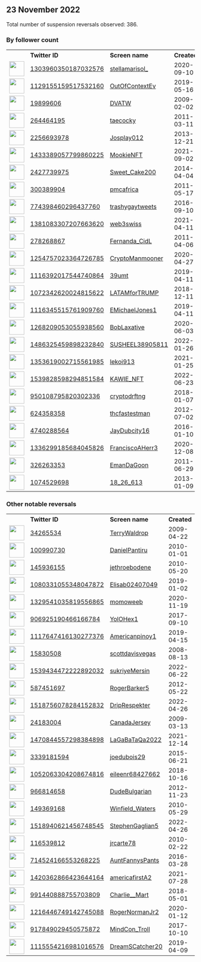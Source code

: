 
## 23 November 2022
Total number of suspension reversals observed: 386.

### By follower count
<table><tr><th></th><th align="left">Twitter ID</th><th align="left">Screen name</th>
<th align="left">Created</th><th align="left">Status</th><th align="left">Suspended</th><th align="left">Followers</th>
<tr><td><a href="https://pbs.twimg.com/profile_images/1598671229875093513/zFMroHtf_normal.jpg"><img src="https://pbs.twimg.com/profile_images/1598671229875093513/zFMroHtf_normal.jpg" width="40px" height="40px" align="center"/></a></td><td><a href="https://twitter.com/intent/user?user_id=1303960350187032576">1303960350187032576</a></td><td><a href="https://twitter.com/stellamarisol_">stellamarisol_</a></td><td>2020-09-10</td><td align="center"></td><td>2022-11-12</td><td>436753</td></tr>
<tr><td><a href="https://pbs.twimg.com/profile_images/1595321120512770050/w7Pog7NP_normal.jpg"><img src="https://pbs.twimg.com/profile_images/1595321120512770050/w7Pog7NP_normal.jpg" width="40px" height="40px" align="center"/></a></td><td><a href="https://twitter.com/intent/user?user_id=1129155159517532160">1129155159517532160</a></td><td><a href="https://twitter.com/OutOfContextEv">OutOfContextEv</a></td><td>2019-05-16</td><td align="center"></td><td></td><td>343150</td></tr>
<tr><td><a href="https://pbs.twimg.com/profile_images/1214971037420605441/zsclHUeE_normal.jpg"><img src="https://pbs.twimg.com/profile_images/1214971037420605441/zsclHUeE_normal.jpg" width="40px" height="40px" align="center"/></a></td><td><a href="https://twitter.com/intent/user?user_id=19899606">19899606</a></td><td><a href="https://twitter.com/DVATW">DVATW</a></td><td>2009-02-02</td><td align="center">✔️</td><td></td><td>145421</td></tr>
<tr><td><a href="https://pbs.twimg.com/profile_images/1600224992268062725/gHQDlqUA_normal.jpg"><img src="https://pbs.twimg.com/profile_images/1600224992268062725/gHQDlqUA_normal.jpg" width="40px" height="40px" align="center"/></a></td><td><a href="https://twitter.com/intent/user?user_id=264464195">264464195</a></td><td><a href="https://twitter.com/taecocky">taecocky</a></td><td>2011-03-11</td><td align="center"></td><td></td><td>116544</td></tr>
<tr><td><a href="https://pbs.twimg.com/profile_images/1310271969607266307/Rvx2_Tga_normal.png"><img src="https://pbs.twimg.com/profile_images/1310271969607266307/Rvx2_Tga_normal.png" width="40px" height="40px" align="center"/></a></td><td><a href="https://twitter.com/intent/user?user_id=2256693978">2256693978</a></td><td><a href="https://twitter.com/Josplay012">Josplay012</a></td><td>2013-12-21</td><td align="center"></td><td></td><td>112668</td></tr>
<tr><td><a href="https://pbs.twimg.com/profile_images/1504586854900842499/4H_g9ddX_normal.jpg"><img src="https://pbs.twimg.com/profile_images/1504586854900842499/4H_g9ddX_normal.jpg" width="40px" height="40px" align="center"/></a></td><td><a href="https://twitter.com/intent/user?user_id=1433389057799860225">1433389057799860225</a></td><td><a href="https://twitter.com/MookieNFT">MookieNFT</a></td><td>2021-09-02</td><td align="center"></td><td>2022-11-08</td><td>94316</td></tr>
<tr><td><a href="https://pbs.twimg.com/profile_images/793133142634668033/2nPeCL0n_normal.jpg"><img src="https://pbs.twimg.com/profile_images/793133142634668033/2nPeCL0n_normal.jpg" width="40px" height="40px" align="center"/></a></td><td><a href="https://twitter.com/intent/user?user_id=2427739975">2427739975</a></td><td><a href="https://twitter.com/Sweet_Cake200">Sweet_Cake200</a></td><td>2014-04-04</td><td align="center"></td><td>2022-10-16</td><td>91974</td></tr>
<tr><td><a href="https://pbs.twimg.com/profile_images/1595346707520360448/_8Q4We-z_normal.jpg"><img src="https://pbs.twimg.com/profile_images/1595346707520360448/_8Q4We-z_normal.jpg" width="40px" height="40px" align="center"/></a></td><td><a href="https://twitter.com/intent/user?user_id=300389904">300389904</a></td><td><a href="https://twitter.com/pmcafrica">pmcafrica</a></td><td>2011-05-17</td><td align="center"></td><td></td><td>61440</td></tr>
<tr><td><a href="https://pbs.twimg.com/profile_images/1597646821706256389/9KnVX6sI_normal.jpg"><img src="https://pbs.twimg.com/profile_images/1597646821706256389/9KnVX6sI_normal.jpg" width="40px" height="40px" align="center"/></a></td><td><a href="https://twitter.com/intent/user?user_id=774398460296437760">774398460296437760</a></td><td><a href="https://twitter.com/trashygaytweets">trashygaytweets</a></td><td>2016-09-10</td><td align="center"></td><td></td><td>57229</td></tr>
<tr><td><a href="https://pbs.twimg.com/profile_images/1547278302607458304/wjfLNZdW_normal.jpg"><img src="https://pbs.twimg.com/profile_images/1547278302607458304/wjfLNZdW_normal.jpg" width="40px" height="40px" align="center"/></a></td><td><a href="https://twitter.com/intent/user?user_id=1381083307207663620">1381083307207663620</a></td><td><a href="https://twitter.com/web3swiss">web3swiss</a></td><td>2021-04-11</td><td align="center">🚫</td><td>2022-11-08</td><td>45877</td></tr>
<tr><td><a href="https://pbs.twimg.com/profile_images/1596199707654643718/AieS_mx0_normal.jpg"><img src="https://pbs.twimg.com/profile_images/1596199707654643718/AieS_mx0_normal.jpg" width="40px" height="40px" align="center"/></a></td><td><a href="https://twitter.com/intent/user?user_id=278268867">278268867</a></td><td><a href="https://twitter.com/Fernanda_CidL">Fernanda_CidL</a></td><td>2011-04-06</td><td align="center"></td><td></td><td>44173</td></tr>
<tr><td><a href="https://pbs.twimg.com/profile_images/1548709772958248962/OYaJU2LI_normal.jpg"><img src="https://pbs.twimg.com/profile_images/1548709772958248962/OYaJU2LI_normal.jpg" width="40px" height="40px" align="center"/></a></td><td><a href="https://twitter.com/intent/user?user_id=1254757023364726785">1254757023364726785</a></td><td><a href="https://twitter.com/CryptoManmooner">CryptoManmooner</a></td><td>2020-04-27</td><td align="center"></td><td>2022-11-08</td><td>39627</td></tr>
<tr><td><a href="https://pbs.twimg.com/profile_images/1595358263503118339/4tizMgYv_normal.jpg"><img src="https://pbs.twimg.com/profile_images/1595358263503118339/4tizMgYv_normal.jpg" width="40px" height="40px" align="center"/></a></td><td><a href="https://twitter.com/intent/user?user_id=1116392017544740864">1116392017544740864</a></td><td><a href="https://twitter.com/39umt">39umt</a></td><td>2019-04-11</td><td align="center"></td><td>2022-11-17</td><td>37397</td></tr>
<tr><td><a href="https://pbs.twimg.com/profile_images/1409317375665709059/sCLKN_JJ_normal.jpg"><img src="https://pbs.twimg.com/profile_images/1409317375665709059/sCLKN_JJ_normal.jpg" width="40px" height="40px" align="center"/></a></td><td><a href="https://twitter.com/intent/user?user_id=1072342620024815622">1072342620024815622</a></td><td><a href="https://twitter.com/LATAMforTRUMP">LATAMforTRUMP</a></td><td>2018-12-11</td><td align="center"></td><td>2022-10-29</td><td>34134</td></tr>
<tr><td><a href="https://pbs.twimg.com/profile_images/1227682785562746881/Whu8v_Yz_normal.jpg"><img src="https://pbs.twimg.com/profile_images/1227682785562746881/Whu8v_Yz_normal.jpg" width="40px" height="40px" align="center"/></a></td><td><a href="https://twitter.com/intent/user?user_id=1116345515761909760">1116345515761909760</a></td><td><a href="https://twitter.com/EMichaelJones1">EMichaelJones1</a></td><td>2019-04-11</td><td align="center"></td><td></td><td>33912</td></tr>
<tr><td><a href="https://pbs.twimg.com/profile_images/1600988046240907264/OGkEfZ8v_normal.jpg"><img src="https://pbs.twimg.com/profile_images/1600988046240907264/OGkEfZ8v_normal.jpg" width="40px" height="40px" align="center"/></a></td><td><a href="https://twitter.com/intent/user?user_id=1268209053055938560">1268209053055938560</a></td><td><a href="https://twitter.com/BobLaxative">BobLaxative</a></td><td>2020-06-03</td><td align="center"></td><td>2022-09-01</td><td>30665</td></tr>
<tr><td><a href="https://pbs.twimg.com/profile_images/1597212375270461440/R3XWVpfz_normal.jpg"><img src="https://pbs.twimg.com/profile_images/1597212375270461440/R3XWVpfz_normal.jpg" width="40px" height="40px" align="center"/></a></td><td><a href="https://twitter.com/intent/user?user_id=1486325459898232840">1486325459898232840</a></td><td><a href="https://twitter.com/SUSHEEL38905811">SUSHEEL38905811</a></td><td>2022-01-26</td><td align="center"></td><td>2022-11-10</td><td>24919</td></tr>
<tr><td><a href="https://pbs.twimg.com/profile_images/1596073311649566720/1C8TEWWq_normal.png"><img src="https://pbs.twimg.com/profile_images/1596073311649566720/1C8TEWWq_normal.png" width="40px" height="40px" align="center"/></a></td><td><a href="https://twitter.com/intent/user?user_id=1353619002715561985">1353619002715561985</a></td><td><a href="https://twitter.com/lekoi913">lekoi913</a></td><td>2021-01-25</td><td align="center"></td><td>2022-11-17</td><td>24340</td></tr>
<tr><td><a href="https://pbs.twimg.com/profile_images/1573303360597348352/N43e4PNm_normal.jpg"><img src="https://pbs.twimg.com/profile_images/1573303360597348352/N43e4PNm_normal.jpg" width="40px" height="40px" align="center"/></a></td><td><a href="https://twitter.com/intent/user?user_id=1539828598294851584">1539828598294851584</a></td><td><a href="https://twitter.com/KAWIE_NFT">KAWIE_NFT</a></td><td>2022-06-23</td><td align="center"></td><td>2022-11-08</td><td>20511</td></tr>
<tr><td><a href="https://pbs.twimg.com/profile_images/1600895642494181376/hqzp4hHy_normal.jpg"><img src="https://pbs.twimg.com/profile_images/1600895642494181376/hqzp4hHy_normal.jpg" width="40px" height="40px" align="center"/></a></td><td><a href="https://twitter.com/intent/user?user_id=950108795820302336">950108795820302336</a></td><td><a href="https://twitter.com/cryptodrftng">cryptodrftng</a></td><td>2018-01-07</td><td align="center"></td><td>2022-10-19</td><td>12806</td></tr>
<tr><td><a href="https://pbs.twimg.com/profile_images/1595537784940404737/PKBQ1K53_normal.jpg"><img src="https://pbs.twimg.com/profile_images/1595537784940404737/PKBQ1K53_normal.jpg" width="40px" height="40px" align="center"/></a></td><td><a href="https://twitter.com/intent/user?user_id=624358358">624358358</a></td><td><a href="https://twitter.com/thcfastestman">thcfastestman</a></td><td>2012-07-02</td><td align="center"></td><td></td><td>12452</td></tr>
<tr><td><a href="https://pbs.twimg.com/profile_images/1378054708321996803/SUXjPFio_normal.jpg"><img src="https://pbs.twimg.com/profile_images/1378054708321996803/SUXjPFio_normal.jpg" width="40px" height="40px" align="center"/></a></td><td><a href="https://twitter.com/intent/user?user_id=4740288564">4740288564</a></td><td><a href="https://twitter.com/JayDubcity16">JayDubcity16</a></td><td>2016-01-10</td><td align="center"></td><td></td><td>8772</td></tr>
<tr><td><a href="https://pbs.twimg.com/profile_images/1336299378718466048/6kYcScN3_normal.jpg"><img src="https://pbs.twimg.com/profile_images/1336299378718466048/6kYcScN3_normal.jpg" width="40px" height="40px" align="center"/></a></td><td><a href="https://twitter.com/intent/user?user_id=1336299185684045826">1336299185684045826</a></td><td><a href="https://twitter.com/FranciscoAHerr3">FranciscoAHerr3</a></td><td>2020-12-08</td><td align="center"></td><td>2022-11-08</td><td>8368</td></tr>
<tr><td><a href="https://pbs.twimg.com/profile_images/740423045123309569/wKVmrxGP_normal.jpg"><img src="https://pbs.twimg.com/profile_images/740423045123309569/wKVmrxGP_normal.jpg" width="40px" height="40px" align="center"/></a></td><td><a href="https://twitter.com/intent/user?user_id=326263353">326263353</a></td><td><a href="https://twitter.com/EmanDaGoon">EmanDaGoon</a></td><td>2011-06-29</td><td align="center"></td><td></td><td>8197</td></tr>
<tr><td><a href="https://pbs.twimg.com/profile_images/965959012905713669/_e0oncuS_normal.jpg"><img src="https://pbs.twimg.com/profile_images/965959012905713669/_e0oncuS_normal.jpg" width="40px" height="40px" align="center"/></a></td><td><a href="https://twitter.com/intent/user?user_id=1074529698">1074529698</a></td><td><a href="https://twitter.com/18_26_613">18_26_613</a></td><td>2013-01-09</td><td align="center"></td><td></td><td>7827</td></tr>
</table>

### Other notable reversals
<table><tr><th></th><th align="left">Twitter ID</th><th align="left">Screen name</th>
<th align="left">Created</th><th align="left">Status</th><th align="left">Suspended</th><th align="left">Followers</th>
<tr><td><a href="https://pbs.twimg.com/profile_images/1549400573174288385/wJqvYW6d_normal.jpg"><img src="https://pbs.twimg.com/profile_images/1549400573174288385/wJqvYW6d_normal.jpg" width="40px" height="40px" align="center"/></a></td><td><a href="https://twitter.com/intent/user?user_id=34265534">34265534</a></td><td><a href="https://twitter.com/TerryWaldrop">TerryWaldrop</a></td><td>2009-04-22</td><td align="center"></td><td>2022-10-29</td><td>2093</td></tr>
<tr><td><a href="https://pbs.twimg.com/profile_images/1545864613568421889/puFTzZWy_normal.jpg"><img src="https://pbs.twimg.com/profile_images/1545864613568421889/puFTzZWy_normal.jpg" width="40px" height="40px" align="center"/></a></td><td><a href="https://twitter.com/intent/user?user_id=100990730">100990730</a></td><td><a href="https://twitter.com/DanielPantiru">DanielPantiru</a></td><td>2010-01-01</td><td align="center"></td><td>2022-11-07</td><td>294</td></tr>
<tr><td><a href="https://pbs.twimg.com/profile_images/1539703880262352896/dHn-3dLT_normal.jpg"><img src="https://pbs.twimg.com/profile_images/1539703880262352896/dHn-3dLT_normal.jpg" width="40px" height="40px" align="center"/></a></td><td><a href="https://twitter.com/intent/user?user_id=145936155">145936155</a></td><td><a href="https://twitter.com/jethroebodene">jethroebodene</a></td><td>2010-05-20</td><td align="center"></td><td>2022-11-08</td><td>2343</td></tr>
<tr><td><a href="https://abs.twimg.com/sticky/default_profile_images/default_profile_normal.png"><img src="https://abs.twimg.com/sticky/default_profile_images/default_profile_normal.png" width="40px" height="40px" align="center"/></a></td><td><a href="https://twitter.com/intent/user?user_id=1080331055348047872">1080331055348047872</a></td><td><a href="https://twitter.com/Elisab02407049">Elisab02407049</a></td><td>2019-01-02</td><td align="center">🚫</td><td>2022-11-08</td><td>20</td></tr>
<tr><td><a href="https://pbs.twimg.com/profile_images/1531707634683809792/KG0ZZ8c4_normal.jpg"><img src="https://pbs.twimg.com/profile_images/1531707634683809792/KG0ZZ8c4_normal.jpg" width="40px" height="40px" align="center"/></a></td><td><a href="https://twitter.com/intent/user?user_id=1329541035819556865">1329541035819556865</a></td><td><a href="https://twitter.com/momoweeb">momoweeb</a></td><td>2020-11-19</td><td align="center"></td><td>2022-07-21</td><td>3255</td></tr>
<tr><td><a href="https://pbs.twimg.com/profile_images/1597462088347099137/Z2bbdPeP_normal.jpg"><img src="https://pbs.twimg.com/profile_images/1597462088347099137/Z2bbdPeP_normal.jpg" width="40px" height="40px" align="center"/></a></td><td><a href="https://twitter.com/intent/user?user_id=906925190466166784">906925190466166784</a></td><td><a href="https://twitter.com/YolOHex1">YolOHex1</a></td><td>2017-09-10</td><td align="center"></td><td>2022-11-08</td><td>701</td></tr>
<tr><td><a href="https://pbs.twimg.com/profile_images/1443978047472943108/5SzGCErj_normal.jpg"><img src="https://pbs.twimg.com/profile_images/1443978047472943108/5SzGCErj_normal.jpg" width="40px" height="40px" align="center"/></a></td><td><a href="https://twitter.com/intent/user?user_id=1117647416130277376">1117647416130277376</a></td><td><a href="https://twitter.com/Americanpinoy1">Americanpinoy1</a></td><td>2019-04-15</td><td align="center"></td><td>2022-10-20</td><td>911</td></tr>
<tr><td><a href="https://pbs.twimg.com/profile_images/1209891783296946176/AQEs9sIq_normal.jpg"><img src="https://pbs.twimg.com/profile_images/1209891783296946176/AQEs9sIq_normal.jpg" width="40px" height="40px" align="center"/></a></td><td><a href="https://twitter.com/intent/user?user_id=15830508">15830508</a></td><td><a href="https://twitter.com/scottdavisvegas">scottdavisvegas</a></td><td>2008-08-13</td><td align="center"></td><td></td><td>1070</td></tr>
<tr><td><a href="https://pbs.twimg.com/profile_images/1539440896265134081/ic524uSB_normal.jpg"><img src="https://pbs.twimg.com/profile_images/1539440896265134081/ic524uSB_normal.jpg" width="40px" height="40px" align="center"/></a></td><td><a href="https://twitter.com/intent/user?user_id=1539434472222892032">1539434472222892032</a></td><td><a href="https://twitter.com/sukriyeMersin">sukriyeMersin</a></td><td>2022-06-22</td><td align="center"></td><td>2022-11-08</td><td>689</td></tr>
<tr><td><a href="https://pbs.twimg.com/profile_images/1023657646463885315/NXtot6mB_normal.jpg"><img src="https://pbs.twimg.com/profile_images/1023657646463885315/NXtot6mB_normal.jpg" width="40px" height="40px" align="center"/></a></td><td><a href="https://twitter.com/intent/user?user_id=587451697">587451697</a></td><td><a href="https://twitter.com/RogerBarker5">RogerBarker5</a></td><td>2012-05-22</td><td align="center"></td><td>2022-10-29</td><td>2196</td></tr>
<tr><td><a href="https://pbs.twimg.com/profile_images/1518790847365591041/aBgdcaFz_normal.jpg"><img src="https://pbs.twimg.com/profile_images/1518790847365591041/aBgdcaFz_normal.jpg" width="40px" height="40px" align="center"/></a></td><td><a href="https://twitter.com/intent/user?user_id=1518756078284152832">1518756078284152832</a></td><td><a href="https://twitter.com/DripRespekter">DripRespekter</a></td><td>2022-04-26</td><td align="center"></td><td>2022-11-19</td><td>109</td></tr>
<tr><td><a href="https://pbs.twimg.com/profile_images/1396449020709675018/oeOwjV-g_normal.jpg"><img src="https://pbs.twimg.com/profile_images/1396449020709675018/oeOwjV-g_normal.jpg" width="40px" height="40px" align="center"/></a></td><td><a href="https://twitter.com/intent/user?user_id=24183004">24183004</a></td><td><a href="https://twitter.com/CanadaJersey">CanadaJersey</a></td><td>2009-03-13</td><td align="center">🚫</td><td>2022-11-08</td><td>560</td></tr>
<tr><td><a href="https://pbs.twimg.com/profile_images/1582088042399125504/-3gYsBbW_normal.jpg"><img src="https://pbs.twimg.com/profile_images/1582088042399125504/-3gYsBbW_normal.jpg" width="40px" height="40px" align="center"/></a></td><td><a href="https://twitter.com/intent/user?user_id=1470844557298384898">1470844557298384898</a></td><td><a href="https://twitter.com/LaGaBaTaQa2022">LaGaBaTaQa2022</a></td><td>2021-12-14</td><td align="center"></td><td>2022-11-08</td><td>611</td></tr>
<tr><td><a href="https://pbs.twimg.com/profile_images/1601202363859075072/lqbZrK_e_normal.jpg"><img src="https://pbs.twimg.com/profile_images/1601202363859075072/lqbZrK_e_normal.jpg" width="40px" height="40px" align="center"/></a></td><td><a href="https://twitter.com/intent/user?user_id=3339181594">3339181594</a></td><td><a href="https://twitter.com/joedubois29">joedubois29</a></td><td>2015-06-21</td><td align="center"></td><td>2022-11-21</td><td>6362</td></tr>
<tr><td><a href="https://pbs.twimg.com/profile_images/1347707997825290241/OgnEjPgY_normal.jpg"><img src="https://pbs.twimg.com/profile_images/1347707997825290241/OgnEjPgY_normal.jpg" width="40px" height="40px" align="center"/></a></td><td><a href="https://twitter.com/intent/user?user_id=1052063304208674816">1052063304208674816</a></td><td><a href="https://twitter.com/eileenr68427662">eileenr68427662</a></td><td>2018-10-16</td><td align="center"></td><td>2022-10-29</td><td>516</td></tr>
<tr><td><a href="https://pbs.twimg.com/profile_images/1223354678035013632/r_C7HSgb_normal.jpg"><img src="https://pbs.twimg.com/profile_images/1223354678035013632/r_C7HSgb_normal.jpg" width="40px" height="40px" align="center"/></a></td><td><a href="https://twitter.com/intent/user?user_id=966814658">966814658</a></td><td><a href="https://twitter.com/DudeBulgarian">DudeBulgarian</a></td><td>2012-11-23</td><td align="center"></td><td>2022-11-20</td><td>18</td></tr>
<tr><td><a href="https://pbs.twimg.com/profile_images/2624801663/adxpkbrdfx3t6co00hm6_normal.jpeg"><img src="https://pbs.twimg.com/profile_images/2624801663/adxpkbrdfx3t6co00hm6_normal.jpeg" width="40px" height="40px" align="center"/></a></td><td><a href="https://twitter.com/intent/user?user_id=149369168">149369168</a></td><td><a href="https://twitter.com/Winfield_Waters">Winfield_Waters</a></td><td>2010-05-29</td><td align="center">🔒🚫</td><td>2022-11-08</td><td>68</td></tr>
<tr><td><a href="https://pbs.twimg.com/profile_images/1595582996295426049/yvOmsv6X_normal.jpg"><img src="https://pbs.twimg.com/profile_images/1595582996295426049/yvOmsv6X_normal.jpg" width="40px" height="40px" align="center"/></a></td><td><a href="https://twitter.com/intent/user?user_id=1518940621456748545">1518940621456748545</a></td><td><a href="https://twitter.com/StephenGaglian5">StephenGaglian5</a></td><td>2022-04-26</td><td align="center"></td><td>2022-10-07</td><td>1176</td></tr>
<tr><td><a href="https://pbs.twimg.com/profile_images/1565422978111885315/4kQXizUY_normal.jpg"><img src="https://pbs.twimg.com/profile_images/1565422978111885315/4kQXizUY_normal.jpg" width="40px" height="40px" align="center"/></a></td><td><a href="https://twitter.com/intent/user?user_id=116539812">116539812</a></td><td><a href="https://twitter.com/jrcarte78">jrcarte78</a></td><td>2010-02-22</td><td align="center">🚫</td><td>2022-11-08</td><td>24</td></tr>
<tr><td><a href="https://pbs.twimg.com/profile_images/1122248352643657729/4H2PWf9o_normal.jpg"><img src="https://pbs.twimg.com/profile_images/1122248352643657729/4H2PWf9o_normal.jpg" width="40px" height="40px" align="center"/></a></td><td><a href="https://twitter.com/intent/user?user_id=714524166553268225">714524166553268225</a></td><td><a href="https://twitter.com/AuntFannysPants">AuntFannysPants</a></td><td>2016-03-28</td><td align="center"></td><td></td><td>5022</td></tr>
<tr><td><a href="https://pbs.twimg.com/profile_images/1420363052860514309/4w2I_Z1C_normal.jpg"><img src="https://pbs.twimg.com/profile_images/1420363052860514309/4w2I_Z1C_normal.jpg" width="40px" height="40px" align="center"/></a></td><td><a href="https://twitter.com/intent/user?user_id=1420362866423644164">1420362866423644164</a></td><td><a href="https://twitter.com/americafirstA2">americafirstA2</a></td><td>2021-07-28</td><td align="center"></td><td>2022-09-08</td><td>87</td></tr>
<tr><td><a href="https://pbs.twimg.com/profile_images/1597014184499240960/kwSKODbk_normal.jpg"><img src="https://pbs.twimg.com/profile_images/1597014184499240960/kwSKODbk_normal.jpg" width="40px" height="40px" align="center"/></a></td><td><a href="https://twitter.com/intent/user?user_id=991440888755703809">991440888755703809</a></td><td><a href="https://twitter.com/Charlie__Mart">Charlie__Mart</a></td><td>2018-05-01</td><td align="center"></td><td></td><td>131</td></tr>
<tr><td><a href="https://pbs.twimg.com/profile_images/1263470826977886211/wlQmS0UE_normal.jpg"><img src="https://pbs.twimg.com/profile_images/1263470826977886211/wlQmS0UE_normal.jpg" width="40px" height="40px" align="center"/></a></td><td><a href="https://twitter.com/intent/user?user_id=1216446749142745088">1216446749142745088</a></td><td><a href="https://twitter.com/RogerNormanJr2">RogerNormanJr2</a></td><td>2020-01-12</td><td align="center"></td><td>2022-11-08</td><td>1435</td></tr>
<tr><td><a href="https://pbs.twimg.com/profile_images/1006080056559579136/hchvPO4U_normal.jpg"><img src="https://pbs.twimg.com/profile_images/1006080056559579136/hchvPO4U_normal.jpg" width="40px" height="40px" align="center"/></a></td><td><a href="https://twitter.com/intent/user?user_id=917849029450575872">917849029450575872</a></td><td><a href="https://twitter.com/MindCon_Troll">MindCon_Troll</a></td><td>2017-10-10</td><td align="center"></td><td></td><td>986</td></tr>
<tr><td><a href="https://pbs.twimg.com/profile_images/1360433100937977857/3w-4GpYR_normal.jpg"><img src="https://pbs.twimg.com/profile_images/1360433100937977857/3w-4GpYR_normal.jpg" width="40px" height="40px" align="center"/></a></td><td><a href="https://twitter.com/intent/user?user_id=1115554216981016576">1115554216981016576</a></td><td><a href="https://twitter.com/DreamSCatcher20">DreamSCatcher20</a></td><td>2019-04-09</td><td align="center"></td><td>2022-10-29</td><td>503</td></tr>
</table>
